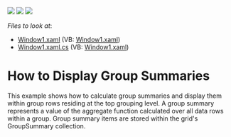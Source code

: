 <!-- default badges list -->
![](https://img.shields.io/endpoint?url=https://codecentral.devexpress.com/api/v1/VersionRange/128650049/13.1.4%2B)
[![](https://img.shields.io/badge/Open_in_DevExpress_Support_Center-FF7200?style=flat-square&logo=DevExpress&logoColor=white)](https://supportcenter.devexpress.com/ticket/details/E1637)
[![](https://img.shields.io/badge/📖_How_to_use_DevExpress_Examples-e9f6fc?style=flat-square)](https://docs.devexpress.com/GeneralInformation/403183)
<!-- default badges end -->
<!-- default file list -->
*Files to look at*:

* [Window1.xaml](./CS/DXGrid_DisplayGroupSummaries/Window1.xaml) (VB: [Window1.xaml](./VB/DXGrid_DisplayGroupSummaries/Window1.xaml))
* [Window1.xaml.cs](./CS/DXGrid_DisplayGroupSummaries/Window1.xaml.cs) (VB: [Window1.xaml](./VB/DXGrid_DisplayGroupSummaries/Window1.xaml))
<!-- default file list end -->
# How to Display Group Summaries


<p>This example shows how to calculate group summaries and display them within group rows residing at the top grouping level. A group summary represents a value of the aggregate function calculated over all data rows within a group. Group summary items are stored within the grid's GroupSummary collection.</p>

<br/>



